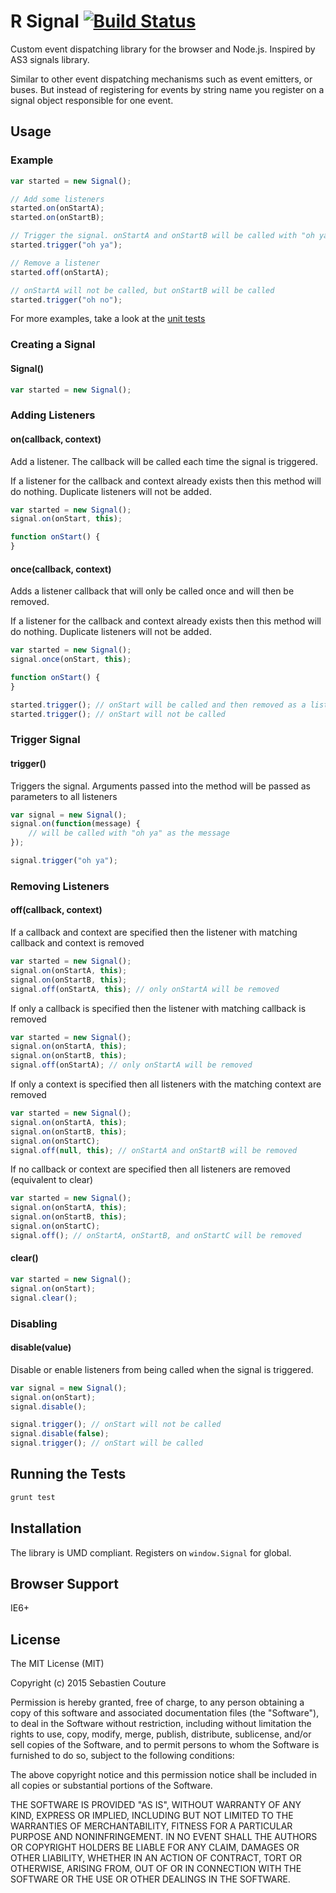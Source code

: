 R Signal [![Build Status](https://secure.travis-ci.org/sebastiencouture/r-signal.png?branch=master)](https://travis-ci.org/sebastiencouture/r-signal)
===

Custom event dispatching library for the browser and Node.js. Inspired by AS3 signals library.

Similar to other event dispatching mechanisms such as event emitters, or buses. But instead of registering for events by
string name you register on a signal object responsible for one event.

## Usage

### Example

```javascript
var started = new Signal();

// Add some listeners
started.on(onStartA);
started.on(onStartB);

// Trigger the signal. onStartA and onStartB will be called with "oh ya" as the message
started.trigger("oh ya");

// Remove a listener
started.off(onStartA);

// onStartA will not be called, but onStartB will be called
started.trigger("oh no");
```

For more examples, take a look at the [unit tests](test/r-signal.spec.js)

### Creating a Signal

#### Signal()

```javascript
var started = new Signal();
```

### Adding Listeners

#### on(callback, context)

Add a listener. The callback will be called each time the signal is triggered.

If a listener for the callback and context already exists then this method will do nothing. Duplicate
listeners will not be added.

```javascript
var started = new Signal();
signal.on(onStart, this);

function onStart() {
}
```

#### once(callback, context)

Adds a listener callback that will only be called once and will then be removed.

If a listener for the callback and context already exists then this method will do nothing. Duplicate
listeners will not be added.

```javascript
var started = new Signal();
signal.once(onStart, this);

function onStart() {
}

started.trigger(); // onStart will be called and then removed as a listener
started.trigger(); // onStart will not be called
```

### Trigger Signal

#### trigger()

Triggers the signal. Arguments passed into the method will be passed as parameters to all listeners

```javascript
var signal = new Signal();
signal.on(function(message) {
    // will be called with "oh ya" as the message
});

signal.trigger("oh ya");
```

### Removing Listeners

#### off(callback, context)

If a callback and context are specified then the listener with matching callback and context is removed

```javascript
var started = new Signal();
signal.on(onStartA, this);
signal.on(onStartB, this);
signal.off(onStartA, this); // only onStartA will be removed
```

If only a callback is specified then the listener with matching callback is removed

```javascript
var started = new Signal();
signal.on(onStartA, this);
signal.on(onStartB, this);
signal.off(onStartA); // only onStartA will be removed
```

If only a context is specified then all listeners with the matching context are removed

```javascript
var started = new Signal();
signal.on(onStartA, this);
signal.on(onStartB, this);
signal.on(onStartC);
signal.off(null, this); // onStartA and onStartB will be removed
```

If no callback or context are specified then all listeners are removed (equivalent to clear)

```javascript
var started = new Signal();
signal.on(onStartA, this);
signal.on(onStartB, this);
signal.on(onStartC);
signal.off(); // onStartA, onStartB, and onStartC will be removed
```

#### clear()

```javascript
var started = new Signal();
signal.on(onStart);
signal.clear();
```

### Disabling

#### disable(value)

Disable or enable listeners from being called when the signal is triggered.

```javascript
var signal = new Signal();
signal.on(onStart);
signal.disable();

signal.trigger(); // onStart will not be called
signal.disable(false);
signal.trigger(); // onStart will be called
```

## Running the Tests

```javascript
grunt test
```

## Installation

The library is UMD compliant. Registers on `window.Signal` for global.

## Browser Support

IE6+

## License

The MIT License (MIT)

Copyright (c) 2015 Sebastien Couture

Permission is hereby granted, free of charge, to any person obtaining a copy of
this software and associated documentation files (the "Software"), to deal in
the Software without restriction, including without limitation the rights to
use, copy, modify, merge, publish, distribute, sublicense, and/or sell copies of
the Software, and to permit persons to whom the Software is furnished to do so,
subject to the following conditions:

The above copyright notice and this permission notice shall be included in all
copies or substantial portions of the Software.

THE SOFTWARE IS PROVIDED "AS IS", WITHOUT WARRANTY OF ANY KIND, EXPRESS OR
IMPLIED, INCLUDING BUT NOT LIMITED TO THE WARRANTIES OF MERCHANTABILITY, FITNESS
FOR A PARTICULAR PURPOSE AND NONINFRINGEMENT. IN NO EVENT SHALL THE AUTHORS OR
COPYRIGHT HOLDERS BE LIABLE FOR ANY CLAIM, DAMAGES OR OTHER LIABILITY, WHETHER
IN AN ACTION OF CONTRACT, TORT OR OTHERWISE, ARISING FROM, OUT OF OR IN
CONNECTION WITH THE SOFTWARE OR THE USE OR OTHER DEALINGS IN THE SOFTWARE.